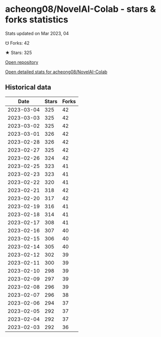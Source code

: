# acheong08/NovelAI-Colab - stars & forks statistics

Stats updated on Mar 2023, 04

☋ Forks: 42

★ Stars: 325

[Open repository](https://github.com/acheong08/NovelAI-Colab)

[Open detailed stats for acheong08/NovelAI-Colab](https://reviewgithub.com/rep/acheong08/NovelAI-Colab)

## Historical data
| Date | Stars | Forks |
|------|-------|-------|
| 2023-03-04 | 325 | 42 | 
| 2023-03-03 | 325 | 42 | 
| 2023-03-02 | 325 | 42 | 
| 2023-03-01 | 326 | 42 | 
| 2023-02-28 | 326 | 42 | 
| 2023-02-27 | 325 | 42 | 
| 2023-02-26 | 324 | 42 | 
| 2023-02-25 | 323 | 41 | 
| 2023-02-23 | 323 | 41 | 
| 2023-02-22 | 320 | 41 | 
| 2023-02-21 | 318 | 42 | 
| 2023-02-20 | 317 | 42 | 
| 2023-02-19 | 316 | 41 | 
| 2023-02-18 | 314 | 41 | 
| 2023-02-17 | 308 | 41 | 
| 2023-02-16 | 307 | 40 | 
| 2023-02-15 | 306 | 40 | 
| 2023-02-14 | 305 | 40 | 
| 2023-02-12 | 302 | 39 | 
| 2023-02-11 | 300 | 39 | 
| 2023-02-10 | 298 | 39 | 
| 2023-02-09 | 297 | 39 | 
| 2023-02-08 | 296 | 39 | 
| 2023-02-07 | 296 | 38 | 
| 2023-02-06 | 294 | 37 | 
| 2023-02-05 | 292 | 37 | 
| 2023-02-04 | 292 | 37 | 
| 2023-02-03 | 292 | 36 | 

